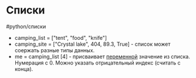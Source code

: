 # Списки
#python/списки
- camping_list = ["tent", "food", "knife"]
- camping_site = ["Crystal lake", 404, 89.3, True] - список может соержать разные типы данных.
- me = camping_list [4] - присваивает [переменной](python-переменные) значение из списка. Нумерация с 0. Можно указать отрицательный индекс (считать с конца).